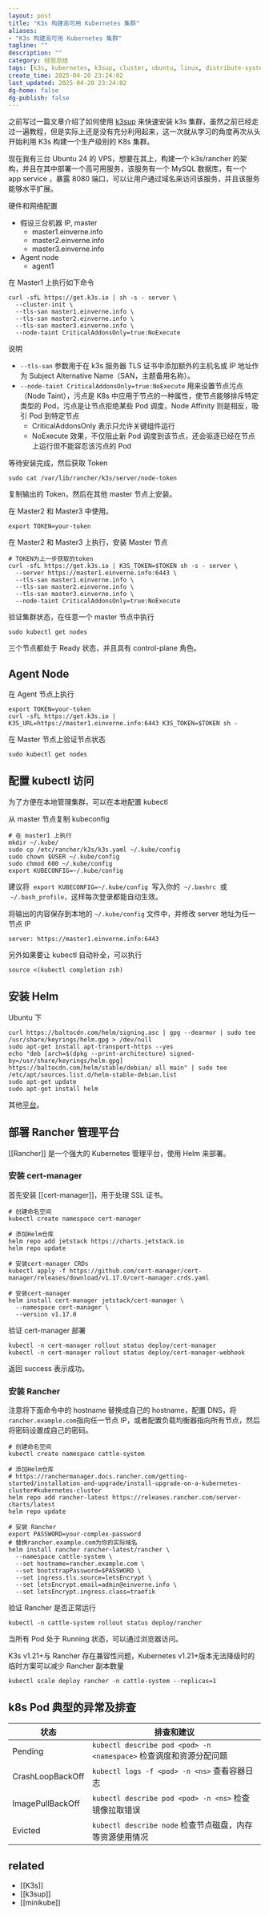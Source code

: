 ```yaml
---
layout: post
title: "K3s 构建高可用 Kubernetes 集群"
aliases:
- "K3s 构建高可用 Kubernetes 集群"
tagline: ""
description: ""
category: 经验总结
tags: [k3s, kubernetes, k3sup, cluster, ubuntu, linux, distribute-system]
create_time: 2025-04-20 23:24:02
last_updated: 2025-04-20 23:24:02
dg-home: false
dg-publish: false
---
```


之前写过一篇文章介绍了如何使用 [k3sup](https://blog.einverne.info/post/2023/07/use-k3sup-install-kubernetes.html) 来快速安装 k3s 集群，虽然之前已经走过一遍教程，但是实际上还是没有充分利用起来，这一次就从学习的角度再次从头开始利用 K3s 构建一个生产级别的 K8s 集群。

现在我有三台 Ubuntu 24 的 VPS，想要在其上，构建一个 k3s/rancher 的架构，并且在其中部署一个高可用服务，该服务有一个 MySQL 数据库，有一个 app service ，暴露 8080 端口，可以让用户通过域名来访问该服务，并且该服务能够水平扩展。

硬件和网络配置

- 假设三台机器 IP, master
  - master1.einverne.info
  - master2.einverne.info
  - master3.einverne.info
- Agent node
  - agent1

在 Master1 上执行如下命令

```
curl -sfL https://get.k3s.io | sh -s - server \
  --cluster-init \
  --tls-san master1.einverne.info \
  --tls-san master2.einverne.info \
  --tls-san master3.einverne.info \
  --node-taint CriticalAddonsOnly=true:NoExecute
```

说明

- `--tls-san` 参数用于在 k3s 服务器 TLS 证书中添加额外的主机名或 IP 地址作为 Subject Alternative Name（SAN，主题备用名称）。
- `--node-taint CriticalAddonsOnly=true:NoExecute` 用来设置节点污点（Node Taint），污点是 K8s 中应用于节点的一种属性，使节点能够排斥特定类型的 Pod，污点是让节点拒绝某些 Pod 调度，Node Affinity 则是相反，吸引 Pod 到特定节点
  - CriticalAddonsOnly 表示只允许关键组件运行
  - NoExecute 效果，不仅阻止新 Pod 调度到该节点，还会驱逐已经在节点上运行但不能容忍该污点的 Pod

等待安装完成，然后获取 Token

```
sudo cat /var/lib/rancher/k3s/server/node-token
```

复制输出的 Token，然后在其他 master 节点上安装。

在 Master2 和 Master3 中使用。

```
export TOKEN=your-token
```

在 Master2 和 Master3 上执行，安装 Master 节点

```
# TOKEN为上一步获取的token
curl -sfL https://get.k3s.io | K3S_TOKEN=$TOKEN sh -s - server \
  --server https://master1.einverne.info:6443 \
  --tls-san master1.einverne.info \
  --tls-san master2.einverne.info \
  --tls-san master3.einverne.info \
  --node-taint CriticalAddonsOnly=true:NoExecute
```

验证集群状态，在任意一个 master 节点中执行

```
sudo kubectl get nodes
```

三个节点都处于 Ready 状态，并且具有 control-plane 角色。

## Agent Node

在 Agent 节点上执行

```
export TOKEN=your-token
curl -sfL https://get.k3s.io | K3S_URL=https://master1.einverne.info:6443 K3S_TOKEN=$TOKEN sh -
```

在 Master 节点上验证节点状态

```
sudo kubectl get nodes
```

## 配置 kubectl 访问

为了方便在本地管理集群，可以在本地配置 kubectl

从 master 节点复制 kubeconfig

```
# 在 master1 上执行
mkdir ~/.kube/
sudo cp /etc/rancher/k3s/k3s.yaml ~/.kube/config
sudo chown $USER ~/.kube/config
sudo chmod 600 ~/.kube/config
export KUBECONFIG=~/.kube/config
```

建议将  `export KUBECONFIG=~/.kube/config`  写入你的  `~/.bashrc`  或  `~/.bash_profile`，这样每次登录都能自动生效。

将输出的内容保存到本地的 `~/.kube/config` 文件中，并修改 server 地址为任一节点 IP

```
server: https://master1.einverne.info:6443
```

另外如果要让 kubectl 自动补全，可以执行

```
source <(kubectl completion zsh)
```

## 安装 Helm

Ubuntu 下

```
curl https://baltocdn.com/helm/signing.asc | gpg --dearmor | sudo tee /usr/share/keyrings/helm.gpg > /dev/null
sudo apt-get install apt-transport-https --yes
echo "deb [arch=$(dpkg --print-architecture) signed-by=/usr/share/keyrings/helm.gpg] https://baltocdn.com/helm/stable/debian/ all main" | sudo tee /etc/apt/sources.list.d/helm-stable-debian.list
sudo apt-get update
sudo apt-get install helm
```

其他[平台](https://helm.sh/docs/intro/install/)。

## 部署 Rancher 管理平台

[[Rancher]] 是一个强大的 Kubernetes 管理平台，使用 Helm 来部署。

### 安装 cert-manager

首先安装 [[cert-manager]]，用于处理 SSL 证书。

```
# 创建命名空间
kubectl create namespace cert-manager

# 添加Helm仓库
helm repo add jetstack https://charts.jetstack.io
helm repo update

# 安装cert-manager CRDs
kubectl apply -f https://github.com/cert-manager/cert-manager/releases/download/v1.17.0/cert-manager.crds.yaml

# 安装cert-manager
helm install cert-manager jetstack/cert-manager \
  --namespace cert-manager \
  --version v1.17.0
```

验证 cert-manager 部署

```
kubectl -n cert-manager rollout status deploy/cert-manager
kubectl -n cert-manager rollout status deploy/cert-manager-webhook
```

返回 success 表示成功。

### 安装 Rancher

注意将下面命令中的 hostname 替换成自己的 hostname，配置 DNS，将`rancher.example.com`指向任一节点 IP，或者配置负载均衡器指向所有节点，然后将密码设置成自己的密码。

```
# 创建命名空间
kubectl create namespace cattle-system

# 添加Helm仓库
# https://ranchermanager.docs.rancher.com/getting-started/installation-and-upgrade/install-upgrade-on-a-kubernetes-cluster#kubernetes-cluster
helm repo add rancher-latest https://releases.rancher.com/server-charts/latest
helm repo update

# 安装 Rancher
export PASSWORD=your-complex-password
# 替换rancher.example.com为你的实际域名
helm install rancher rancher-latest/rancher \
  --namespace cattle-system \
  --set hostname=rancher.example.com \
  --set bootstrapPassword=$PASSWORD \
  --set ingress.tls.source=letsEncrypt \
  --set letsEncrypt.email=admin@einverne.info \
  --set letsEncrypt.ingress.class=traefik
```

验证 Rancher 是否正常运行

```
kubectl -n cattle-system rollout status deploy/rancher
```

当所有 Pod 处于 Running 状态，可以通过浏览器访问。

K3s v1.21+与 Rancher 存在兼容性问题，Kubernetes v1.21+版本无法降级时的临时方案可以减少 Rancher 副本数量

```
kubectl scale deploy rancher -n cattle-system --replicas=1
```

## k8s Pod 典型的异常及排查

| 状态             | 排查和建议                                                         |
| ---------------- | ------------------------------------------------------------------ |
| Pending          | `kubectl describe pod <pod> -n <namespace>` 检查调度和资源分配问题 |
| CrashLoopBackOff | `kubectl logs -f <pod> -n <ns>` 查看容器日志                       |
| ImagePullBackOff | `kubectl describe pod <pod> -n <ns>` 检查镜像拉取错误              |
| Evicted          | `kubectl describe node` 检查节点磁盘，内存等资源使用情况           |

## related

- [[K3s]]
- [[k3sup]]
- [[minikube]]
